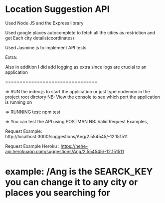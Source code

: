 
Location Suggestion API
===============================

Used Node JS and the Express library

Used google places autocomplete to fetch all the cities as restriction and get Each city details(coordinates)

Used Jasmine js to implement API tests

Extra:

Also in addition I did add logging as extra since logs are crucial to an application

================================

=> RUN the index.js to start the application or just type nodemon in the project root dirctory
NB: View the console to see which port the application is running on

=> RUNNING test: npm test

=> You can test the API using POSTMAN 
NB: Valid Request Examples,

Request Example: http://localhost:3000/suggestions/Ang/2.554545/-12.151511

Request Example Heroku : https://hehe-api.herokuapp.com/suggestions/Ang/2.554545/-12.151511

# example: /Ang is the SEARCK_KEY you can change it to any city or places you searching for
